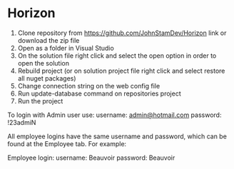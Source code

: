 # Horizon
1. Clone repository from https://github.com/JohnStamDev/Horizon link or download the zip file
2. Open as a folder in Visual Studio
3. On the solution file right click and select the open option in order to open the solution
4. Rebuild project (or on solution project file right click and select restore all nuget packages)
5. Change connection string on the web config file
6. Run update-database command on repositories project
7. Run the project

To login with Admin user use:
username: admin@hotmail.com
password: !23admiN

All employee logins have the same username and password, which can be found at the Employee tab.
For example:

Employee login:
username: Beauvoir
password: Beauvoir
